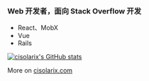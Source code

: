 ### Web 开发者，面向 Stack Overflow 开发

- React、MobX
- Vue
- Rails

[![cisolarix's GitHub stats](https://github-readme-stats.vercel.app/api?username=cisolarix&theme=vue-dark)](https://github.com/anuraghazra/github-readme-stats)

More on [cisolarix.com](https://cisolarix.com)
